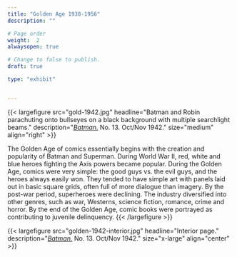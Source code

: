```yaml
---
title: "Golden Age 1938-1956"
description: ""

# Page order
weight:  2
alwaysopen: true

# Change to false to publish.
draft: true

type: "exhibit"


---
```

{{< largefigure src="gold-1942.jpg"
                headline="Batman and Robin parachuting onto bullseyes on a black background with multiple searchlight beams."
				description="[*Batman.*](https://bc-primo.hosted.exlibrisgroup.com/permalink/f/1jdnfk3/ALMA-BC21358830010001021) No. 13. Oct/Nov 1942."
                size="medium"
				align="right" >}}

The Golden Age of comics essentially begins with the creation and popularity of Batman and Superman. During World War II, red, white and blue heroes fighting the Axis powers became popular. During the Golden Age, comics were very simple: the good guys vs. the evil guys, and the heroes always easily won. They tended to have simple art with panels laid out in basic square grids, often full of more dialogue than imagery. By the post-war period, superheroes were declining. The industry diversified into other genres, such as war, Westerns, science fiction, romance, crime and horror. By the end of the Golden Age, comic books were portrayed as contributing to juvenile delinquency.
{{< /largefigure >}}

{{< largefigure src="golden-1942-interior.jpg"
                headline="Interior page."
				description="[*Batman.*](https://bc-primo.hosted.exlibrisgroup.com/permalink/f/1jdnfk3/ALMA-BC21358830010001021) No. 13. Oct/Nov 1942."
                size="x-large"
				align="center" >}}


